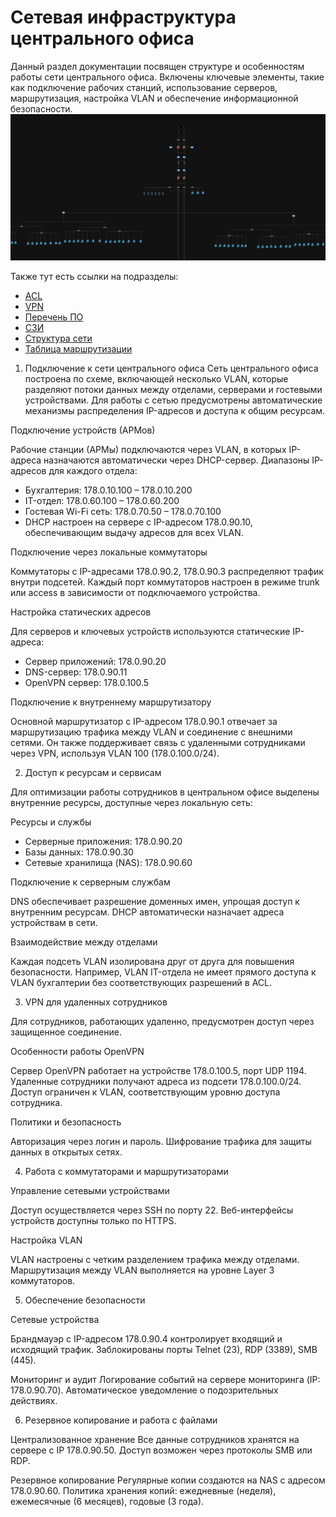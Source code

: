 #   Сетевая инфраструктура центрального офиса
Данный раздел документации посвящен структуре и особенностям работы сети центрального офиса. Включены ключевые элементы, такие как подключение рабочих станций, использование серверов, маршрутизация, настройка VLAN и обеспечение информационной безопасности.
![Схема сети регионального офиса](../../изображения/сеть%20центрального.png)

Также тут есть ссылки на подразделы:
- [ACL](../Центральный%20офис/подразделы/Структура%20сети.md)
- [VPN](../Центральный%20офис/подразделы/таблица%20маршрутизации.md)
- [Перечень ПО](../Центральный%20офис/подразделы/Перечень%20ПО.md)
- [СЗИ](../Центральный%20офис/подразделы/VPN.md)
- [Структура сети](../Центральный%20офис/подразделы/ACL.md)
- [Таблица маршрутизации](../Центральный%20офис/подразделы/СЗИ.md)

1. Подключение к сети центрального офиса
Сеть центрального офиса построена по схеме, включающей несколько VLAN, которые разделяют потоки данных между отделами, серверами и гостевыми устройствами. Для работы с сетью предусмотрены автоматические механизмы распределения IP-адресов и доступа к общим ресурсам.

Подключение устройств (АРМов)


Рабочие станции (АРМы) подключаются через VLAN, в которых IP-адреса назначаются автоматически через DHCP-сервер.
Диапазоны IP-адресов для каждого отдела:
-   Бухгалтерия: 178.0.10.100 – 178.0.10.200
-   IT-отдел: 178.0.60.100 – 178.0.60.200
-   Гостевая Wi-Fi сеть: 178.0.70.50 – 178.0.70.100
-   DHCP настроен на сервере с IP-адресом 178.0.90.10, обеспечивающим выдачу адресов для всех VLAN.


Подключение через локальные коммутаторы


Коммутаторы с IP-адресами 178.0.90.2, 178.0.90.3 распределяют трафик внутри подсетей.
Каждый порт коммутаторов настроен в режиме trunk или access в зависимости от подключаемого устройства.


Настройка статических адресов


Для серверов и ключевых устройств используются статические IP-адреса:
-   Сервер приложений: 178.0.90.20
-   DNS-сервер: 178.0.90.11
-   OpenVPN сервер: 178.0.100.5


Подключение к внутреннему маршрутизатору


Основной маршрутизатор с IP-адресом 178.0.90.1 отвечает за маршрутизацию трафика между VLAN и соединение с внешними сетями.
Он также поддерживает связь с удаленными сотрудниками через VPN, используя VLAN 100 (178.0.100.0/24).


2. Доступ к ресурсам и сервисам


Для оптимизации работы сотрудников в центральном офисе выделены внутренние ресурсы, доступные через локальную сеть:


Ресурсы и службы
-   Серверные приложения: 178.0.90.20
-   Базы данных: 178.0.90.30
-   Сетевые хранилища (NAS): 178.0.90.60


Подключение к серверным службам


DNS обеспечивает разрешение доменных имен, упрощая доступ к внутренним ресурсам.
DHCP автоматически назначает адреса устройствам в сети.


Взаимодействие между отделами


Каждая подсеть VLAN изолирована друг от друга для повышения безопасности. Например, VLAN IT-отдела не имеет прямого доступа к VLAN бухгалтерии без соответствующих разрешений в ACL.


3. VPN для удаленных сотрудников


Для сотрудников, работающих удаленно, предусмотрен доступ через защищенное соединение.

Особенности работы OpenVPN


Сервер OpenVPN работает на устройстве 178.0.100.5, порт UDP 1194.
Удаленные сотрудники получают адреса из подсети 178.0.100.0/24.
Доступ ограничен к VLAN, соответствующим уровню доступа сотрудника.


Политики и безопасность


Авторизация через логин и пароль.
Шифрование трафика для защиты данных в открытых сетях.


4. Работа с коммутаторами и маршрутизаторами


Управление сетевыми устройствами


Доступ осуществляется через SSH по порту 22.
Веб-интерфейсы устройств доступны только по HTTPS.


Настройка VLAN


VLAN настроены с четким разделением трафика между отделами.
Маршрутизация между VLAN выполняется на уровне Layer 3 коммутаторов.


5. Обеспечение безопасности


Сетевые устройства


Брандмауэр с IP-адресом 178.0.90.4 контролирует входящий и исходящий трафик.
Заблокированы порты Telnet (23), RDP (3389), SMB (445).


Мониторинг и аудит
Логирование событий на сервере мониторинга (IP: 178.0.90.70).
Автоматическое уведомление о подозрительных действиях.


6. Резервное копирование и работа с файлами


Централизованное хранение
Все данные сотрудников хранятся на сервере с IP 178.0.90.50.
Доступ возможен через протоколы SMB или RDP.


Резервное копирование
Регулярные копии создаются на NAS с адресом 178.0.90.60.
Политика хранения копий: ежедневные (неделя), ежемесячные (6 месяцев), годовые (3 года).